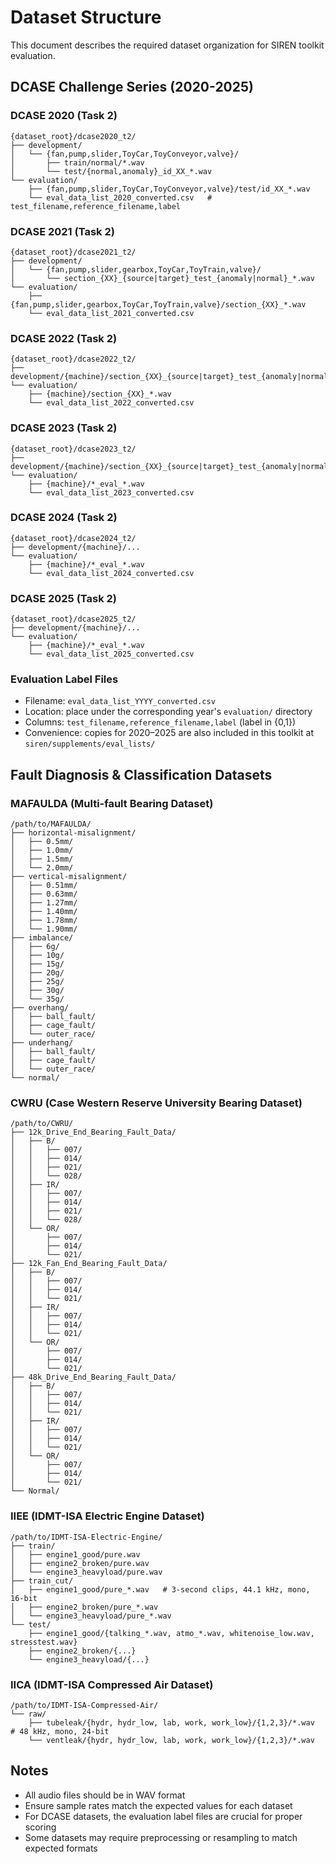 # Dataset Structure

This document describes the required dataset organization for SIREN toolkit evaluation.

## DCASE Challenge Series (2020-2025)

### DCASE 2020 (Task 2)
```text
{dataset_root}/dcase2020_t2/
├── development/
│   └── {fan,pump,slider,ToyCar,ToyConveyor,valve}/
│       ├── train/normal/*.wav
│       └── test/{normal,anomaly}_id_XX_*.wav
└── evaluation/
    ├── {fan,pump,slider,ToyCar,ToyConveyor,valve}/test/id_XX_*.wav
    └── eval_data_list_2020_converted.csv   # test_filename,reference_filename,label
```

### DCASE 2021 (Task 2)
```text
{dataset_root}/dcase2021_t2/
├── development/
│   └── {fan,pump,slider,gearbox,ToyCar,ToyTrain,valve}/
│       └── section_{XX}_{source|target}_test_{anomaly|normal}_*.wav
└── evaluation/
    ├── {fan,pump,slider,gearbox,ToyCar,ToyTrain,valve}/section_{XX}_*.wav
    └── eval_data_list_2021_converted.csv
```

### DCASE 2022 (Task 2)
```text
{dataset_root}/dcase2022_t2/
├── development/{machine}/section_{XX}_{source|target}_test_{anomaly|normal}_{####}_{cond}.wav
└── evaluation/
    ├── {machine}/section_{XX}_*.wav
    └── eval_data_list_2022_converted.csv
```

### DCASE 2023 (Task 2)
```text
{dataset_root}/dcase2023_t2/
├── development/{machine}/section_{XX}_{source|target}_test_{anomaly|normal}_{####}_{cond}.wav
└── evaluation/
    ├── {machine}/*_eval_*.wav
    └── eval_data_list_2023_converted.csv
```

### DCASE 2024 (Task 2)
```text
{dataset_root}/dcase2024_t2/
├── development/{machine}/...
└── evaluation/
    ├── {machine}/*_eval_*.wav
    └── eval_data_list_2024_converted.csv
```

### DCASE 2025 (Task 2)
```text
{dataset_root}/dcase2025_t2/
├── development/{machine}/...
└── evaluation/
    ├── {machine}/*_eval_*.wav
    └── eval_data_list_2025_converted.csv
```

### Evaluation Label Files
- Filename: `eval_data_list_YYYY_converted.csv`
- Location: place under the corresponding year's `evaluation/` directory
- Columns: `test_filename,reference_filename,label` (label in {0,1})
- Convenience: copies for 2020–2025 are also included in this toolkit at `siren/supplements/eval_lists/`

## Fault Diagnosis & Classification Datasets

### MAFAULDA (Multi-fault Bearing Dataset)
```
/path/to/MAFAULDA/
├── horizontal-misalignment/
│   ├── 0.5mm/
│   ├── 1.0mm/
│   ├── 1.5mm/
│   └── 2.0mm/
├── vertical-misalignment/
│   ├── 0.51mm/
│   ├── 0.63mm/
│   ├── 1.27mm/
│   ├── 1.40mm/
│   ├── 1.78mm/
│   └── 1.90mm/
├── imbalance/
│   ├── 6g/
│   ├── 10g/
│   ├── 15g/
│   ├── 20g/
│   ├── 25g/
│   ├── 30g/
│   └── 35g/
├── overhang/
│   ├── ball_fault/
│   ├── cage_fault/
│   └── outer_race/
├── underhang/
│   ├── ball_fault/
│   ├── cage_fault/
│   └── outer_race/
└── normal/
```

### CWRU (Case Western Reserve University Bearing Dataset)
```
/path/to/CWRU/
├── 12k_Drive_End_Bearing_Fault_Data/
│   ├── B/
│   │   ├── 007/
│   │   ├── 014/
│   │   ├── 021/
│   │   └── 028/
│   ├── IR/
│   │   ├── 007/
│   │   ├── 014/
│   │   ├── 021/
│   │   └── 028/
│   └── OR/
│       ├── 007/
│       ├── 014/
│       └── 021/
├── 12k_Fan_End_Bearing_Fault_Data/
│   ├── B/
│   │   ├── 007/
│   │   ├── 014/
│   │   └── 021/
│   ├── IR/
│   │   ├── 007/
│   │   ├── 014/
│   │   └── 021/
│   └── OR/
│       ├── 007/
│       ├── 014/
│       └── 021/
├── 48k_Drive_End_Bearing_Fault_Data/
│   ├── B/
│   │   ├── 007/
│   │   ├── 014/
│   │   └── 021/
│   ├── IR/
│   │   ├── 007/
│   │   ├── 014/
│   │   └── 021/
│   └── OR/
│       ├── 007/
│       ├── 014/
│       └── 021/
└── Normal/
```

### IIEE (IDMT-ISA Electric Engine Dataset)
```
/path/to/IDMT-ISA-Electric-Engine/
├── train/
│   ├── engine1_good/pure.wav
│   ├── engine2_broken/pure.wav
│   └── engine3_heavyload/pure.wav
├── train_cut/
│   ├── engine1_good/pure_*.wav   # 3-second clips, 44.1 kHz, mono, 16-bit
│   ├── engine2_broken/pure_*.wav
│   └── engine3_heavyload/pure_*.wav
└── test/
    ├── engine1_good/{talking_*.wav, atmo_*.wav, whitenoise_low.wav, stresstest.wav}
    ├── engine2_broken/{...}
    └── engine3_heavyload/{...}
```

### IICA (IDMT-ISA Compressed Air Dataset)
```
/path/to/IDMT-ISA-Compressed-Air/
└── raw/
    ├── tubeleak/{hydr, hydr_low, lab, work, work_low}/{1,2,3}/*.wav  # 48 kHz, mono, 24-bit
    └── ventleak/{hydr, hydr_low, lab, work, work_low}/{1,2,3}/*.wav
```

## Notes

- All audio files should be in WAV format
- Ensure sample rates match the expected values for each dataset
- For DCASE datasets, the evaluation label files are crucial for proper scoring
- Some datasets may require preprocessing or resampling to match expected formats
